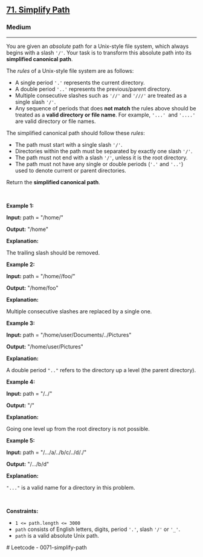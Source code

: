 <h2><a href="https://leetcode.com/problems/simplify-path">71. Simplify Path</a></h2><h3>Medium</h3><hr><p>You are given an <em>absolute</em> path for a Unix-style file system, which always begins with a slash <code>&#39;/&#39;</code>. Your task is to transform this absolute path into its <strong>simplified canonical path</strong>.</p>

<p>The <em>rules</em> of a Unix-style file system are as follows:</p>

<ul>
	<li>A single period <code>&#39;.&#39;</code> represents the current directory.</li>
	<li>A double period <code>&#39;..&#39;</code> represents the previous/parent directory.</li>
	<li>Multiple consecutive slashes such as <code>&#39;//&#39;</code> and <code>&#39;///&#39;</code> are treated as a single slash <code>&#39;/&#39;</code>.</li>
	<li>Any sequence of periods that does <strong>not match</strong> the rules above should be treated as a <strong>valid directory or</strong> <strong>file </strong><strong>name</strong>. For example, <code>&#39;...&#39; </code>and <code>&#39;....&#39;</code> are valid directory or file names.</li>
</ul>

<p>The simplified canonical path should follow these <em>rules</em>:</p>

<ul>
	<li>The path must start with a single slash <code>&#39;/&#39;</code>.</li>
	<li>Directories within the path must be separated by exactly one slash <code>&#39;/&#39;</code>.</li>
	<li>The path must not end with a slash <code>&#39;/&#39;</code>, unless it is the root directory.</li>
	<li>The path must not have any single or double periods (<code>&#39;.&#39;</code> and <code>&#39;..&#39;</code>) used to denote current or parent directories.</li>
</ul>

<p>Return the <strong>simplified canonical path</strong>.</p>

<p>&nbsp;</p>
<p><strong class="example">Example 1:</strong></p>

<div class="example-block">
<p><strong>Input:</strong> <span class="example-io">path = &quot;/home/&quot;</span></p>

<p><strong>Output:</strong> <span class="example-io">&quot;/home&quot;</span></p>

<p><strong>Explanation:</strong></p>

<p>The trailing slash should be removed.</p>
</div>

<p><strong class="example">Example 2:</strong></p>

<div class="example-block">
<p><strong>Input:</strong> <span class="example-io">path = &quot;/home//foo/&quot;</span></p>

<p><strong>Output:</strong> <span class="example-io">&quot;/home/foo&quot;</span></p>

<p><strong>Explanation:</strong></p>

<p>Multiple consecutive slashes are replaced by a single one.</p>
</div>

<p><strong class="example">Example 3:</strong></p>

<div class="example-block">
<p><strong>Input:</strong> <span class="example-io">path = &quot;/home/user/Documents/../Pictures&quot;</span></p>

<p><strong>Output:</strong> <span class="example-io">&quot;/home/user/Pictures&quot;</span></p>

<p><strong>Explanation:</strong></p>

<p>A double period <code>&quot;..&quot;</code> refers to the directory up a level (the parent directory).</p>
</div>

<p><strong class="example">Example 4:</strong></p>

<div class="example-block">
<p><strong>Input:</strong> <span class="example-io">path = &quot;/../&quot;</span></p>

<p><strong>Output:</strong> <span class="example-io">&quot;/&quot;</span></p>

<p><strong>Explanation:</strong></p>

<p>Going one level up from the root directory is not possible.</p>
</div>

<p><strong class="example">Example 5:</strong></p>

<div class="example-block">
<p><strong>Input:</strong> <span class="example-io">path = &quot;/.../a/../b/c/../d/./&quot;</span></p>

<p><strong>Output:</strong> <span class="example-io">&quot;/.../b/d&quot;</span></p>

<p><strong>Explanation:</strong></p>

<p><code>&quot;...&quot;</code> is a valid name for a directory in this problem.</p>
</div>

<p>&nbsp;</p>
<p><strong>Constraints:</strong></p>

<ul>
	<li><code>1 &lt;= path.length &lt;= 3000</code></li>
	<li><code>path</code> consists of English letters, digits, period <code>&#39;.&#39;</code>, slash <code>&#39;/&#39;</code> or <code>&#39;_&#39;</code>.</li>
	<li><code>path</code> is a valid absolute Unix path.</li>
</ul>
# Leetcode - 0071-simplify-path
